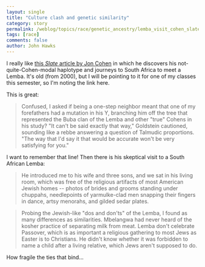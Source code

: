 ```yaml
---
layout: single 
title: "Culture clash and genetic similarity" 
category: story
permalink: /weblog/topics/race/genetic_ancestry/lemba_visit_cohen_slate_2000.html
tags: [race] 
comments: false 
author: John Hawks 
---
```



<p>
I really like <a href="http://www.slate.com/id/79372/">this <i>Slate</i> article by Jon Cohen</a> in which he discovers his not-quite-Cohen-modal haplotype and journeys to South Africa to meet a Lemba. It's old (from 2000), but I will be pointing to it for one of my classes this semester, so I'm noting the link here. 
</p>

<p>
This is great: 
</p>

<blockquote>Confused, I asked if being a one-step neighbor meant that one of my forefathers had a mutation in his Y, branching him off the tree that represented the Buba clan of the Lemba and other "true" Cohens in his study? "It can't be said exactly that way," Goldstein cautioned, sounding like a rebbe answering a question of Talmudic proportions. "The way that I'd say it that would be accurate won't be very satisfying for you."</blockquote>

<p>
I want to remember that line! Then there is his skeptical visit to a South African Lemba: 
</p>

<blockquote>He introduced me to his wife and three sons, and we sat in his living room, which was free of the religious artifacts of most American Jewish homes -- photos of brides and grooms standing under chuppahs, needlepoints of yarmulke-clad men snapping their fingers in dance, artsy menorahs, and gilded sedar plates.</blockquote>

<blockquote>Probing the Jewish-like "dos and don'ts" of the Lemba, I found as many differences as similarities. Mbelangwa had never heard of the kosher practice of separating milk from meat. Lemba don't celebrate Passover, which is as important a religious gathering to most Jews as Easter is to Christians. He didn't know whether it was forbidden to name a child after a living relative, which Jews aren't supposed to do.</blockquote>

<p>
How fragile the ties that bind...
</p>

